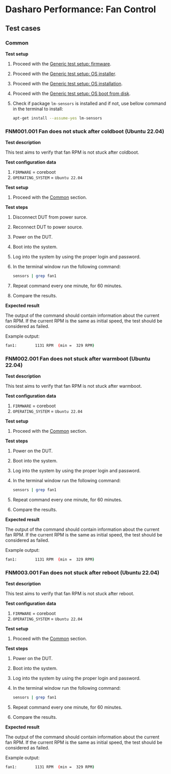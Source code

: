 # Dasharo Performance: Fan Control

## Test cases

### Common

**Test setup**

1. Proceed with the
    [Generic test setup: firmware](../../generic-test-setup/#firmware).
1. Proceed with the
    [Generic test setup: OS installer](../../generic-test-setup/#os-installer).
1. Proceed with the
    [Generic test setup: OS installation](../../generic-test-setup/#os-installation).
1. Proceed with the
    [Generic test setup: OS boot from disk](../../generic-test-setup/#os-boot-from-disk).
1. Check if package `lm-sensors` is installed and if not, use bellow command in
the terminal to install:

    ```bash
    apt-get install --assume-yes lm-sensors
    ```

### FNM001.001 Fan does not stuck after coldboot (Ubuntu 22.04)

**Test description**

This test aims to verify that fan RPM is not stuck after coldboot.

**Test configuration data**

1. `FIRMWARE` = coreboot
1. `OPERATING_SYSTEM` = `Ubuntu 22.04`

**Test setup**

1. Proceed with the [Common](#common) section.

**Test steps**

1. Disconnect DUT from power surce.
1. Reconnect DUT to power source.
1. Power on the DUT.
1. Boot into the system.
1. Log into the system by using the proper login and password.
1. In the terminal window run the following command\:

    ```bash
    sensors | grep fan1
    ```

1. Repeat command every one minute, for 60 minutes.
1. Compare the results.

**Expected result**

The output of the command should contain information about the current
fan RPM. If the current RPM is the same as initial speed, the test should be
considered as failed.

Example output:

```bash
fan1:        1131 RPM  (min =  329 RPM)
```

### FNM002.001 Fan does not stuck after warmboot (Ubuntu 22.04)

**Test description**

This test aims to verify that fan RPM is not stuck after warmboot.

**Test configuration data**

1. `FIRMWARE` = coreboot
1. `OPERATING_SYSTEM` = `Ubuntu 22.04`

**Test setup**

1. Proceed with the [Common](#common) section.

**Test steps**

1. Power on the DUT.
1. Boot into the system.
1. Log into the system by using the proper login and password.
1. In the terminal window run the following command:

    ```bash
    sensors | grep fan1
    ```

1. Repeat command every one minute, for 60 minutes.
1. Compare the results.

**Expected result**

The output of the command should contain information about the current
fan RPM. If the current RPM is the same as initial speed, the test should be
considered as failed.

Example output:

```bash
fan1:        1131 RPM  (min =  329 RPM)
```

### FNM003.001 Fan does not stuck after reboot (Ubuntu 22.04)

**Test description**

This test aims to verify that fan RPM is not stuck after reboot.

**Test configuration data**

1. `FIRMWARE` = coreboot
1. `OPERATING_SYSTEM` = `Ubuntu 22.04`

**Test setup**

1. Proceed with the [Common](#common) section.

**Test steps**

1. Power on the DUT.
1. Boot into the system.
1. Log into the system by using the proper login and password.
1. In the terminal window run the following command:

    ```bash
    sensors | grep fan1
    ```

1. Repeat command every one minute, for 60 minutes.
1. Compare the results.

**Expected result**

The output of the command should contain information about the current
fan RPM. If the current RPM is the same as initial speed, the test should be
considered as failed.

Example output:

```bash
fan1:        1131 RPM  (min =  329 RPM)
```
